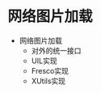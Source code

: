 网络图片加载
===========================
* 网络图片加载
    * 对外的统一接口
    * UIL实现
    * Fresco实现
    * XUtils实现


